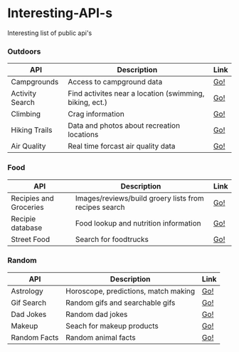 # Interesting-API-s
Interesting list of public api's


### Outdoors
API | Description | Link |
| --- | --- | --- |
| Campgrounds | Access to campground data  | [Go!](http://developer.active.com/docs/read/Campground_APIs) |
| Activity Search | Find activites near a location (swimming, biking, ect.) | [Go!](http://developer.active.com/docs/read/v2_Activity_API_Search) |
| Climbing| Crag information | [Go!](https://www.thecrag.com/en/article/api) |
| Hiking Trails | Data and photos about recreation locations | [Go!](https://market.mashape.com/trailapi/trailapi) |
| Air Quality | Real time forcast air quality data | [Go!](https://breezometer.com/air-quality-api/) |

### Food
API | Description | Link |
| --- | --- | --- |
| Recipies and Groceries | Images/reviews/build groery lists from recipes search | [Go!](http://api2.bigoven.com/) |
| Recipie database | Food lookup and nutrition information | [Go!](https://developer.edamam.com/) |
| Street Food | Search for foodtrucks  | [Go!](https://streetfoodapp.com/api) |

### Random
API | Description | Link |
| --- | --- | --- |
| Astrology | Horoscope, predictions, match making | [Go!](https://www.astrologyapi.com/) |
| Gif Search | Random gifs and searchable gifs | [Go!](https://tenor.com/gifapi/documentation#quickstart) |
| Dad Jokes | Random dad jokes  | [Go!](https://icanhazdadjoke.com/api) |
| Makeup | Seach for makeup products | [Go!](https://makeup-api.herokuapp.com/) |
| Random Facts | Random animal facts | [Go!](https://fact.birb.pw/) |
